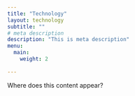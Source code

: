 ```yaml
---
title: "Technology"
layout: technology
subtitle: ""
# meta description
description: "This is meta description"
menu:
  main:
    weight: 2
    
---
```

Where does this content appear?